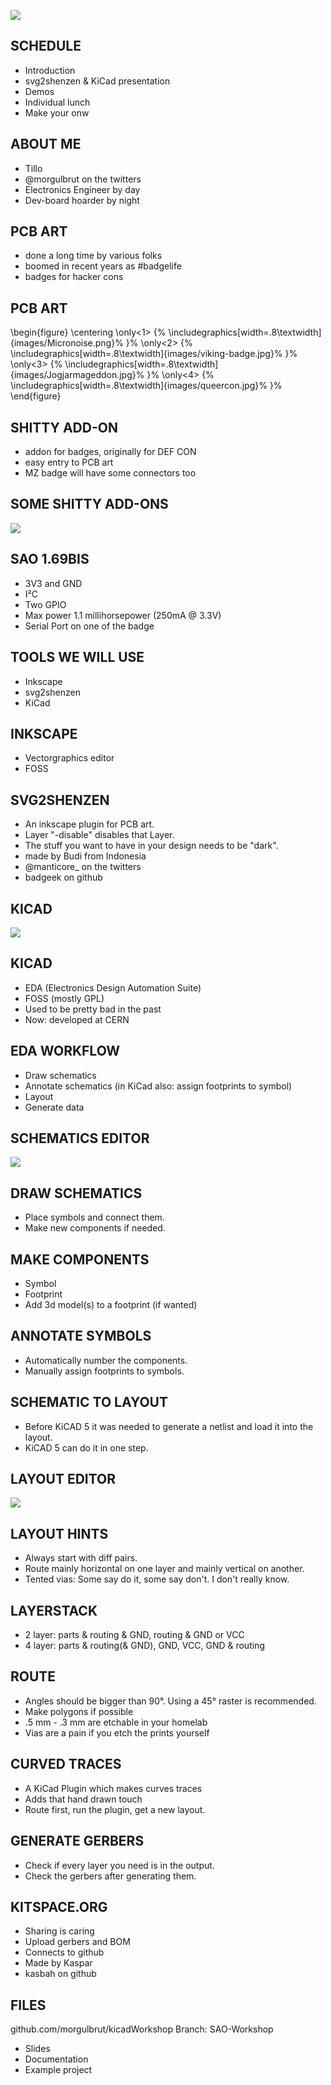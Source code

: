 ![](images/title.jpg)

## SCHEDULE
- Introduction
- svg2shenzen & KiCad presentation
- Demos 
- Individual lunch
- Make your onw 

## ABOUT ME
- Tillo
- @morgulbrut on the twitters
- Electronics Engineer by day
- Dev-board hoarder by night

## PCB ART
- done a long time by various folks
- boomed in recent years as #badgelife
- badges for hacker cons

## PCB ART

\begin{figure}
      \centering
      \only<1>
        {%
          \includegraphics[width=.8\textwidth]{images/Micronoise.png}%
        }%
      \only<2>
        {%
          \includegraphics[width=.8\textwidth]{images/viking-badge.jpg}%
        }%
      \only<3>
        {%
          \includegraphics[width=.8\textwidth]{images/Jogjarmageddon.jpg}%
        }%
    \only<4>
        {%
          \includegraphics[width=.8\textwidth]{images/queercon.jpg}%
        }%
    \end{figure}

## SHITTY ADD-ON
- addon for badges, originally for DEF CON
- easy entry to PCB art
- MZ badge will have some connectors too

## SOME SHITTY ADD-ONS
![](images/shittyadd-ons.png)

## SAO 1.69BIS
- 3V3 and GND
- I²C
- Two GPIO
- Max power 1.1 millihorsepower (250mA @ 3.3V)
- Serial Port on one of the badge

## TOOLS WE WILL USE
- Inkscape
- svg2shenzen
- KiCad

## INKSCAPE
- Vectorgraphics editor
- FOSS 

## SVG2SHENZEN
- An inkscape plugin for PCB art.
- Layer "-disable" disables that Layer.
- The stuff you want to have in your design needs to be "dark".
- made by Budi from Indonesia 
- @manticore_ on the twitters
- badgeek on github

## KICAD
![](images/kicad.png)

## KICAD
- EDA (Electronics Design Automation Suite)
- FOSS (mostly GPL)
- Used to be pretty bad in the past
- Now: developed at CERN

## EDA WORKFLOW
- Draw schematics 
- Annotate schematics (in KiCad also: assign footprints to symbol)
- Layout 
- Generate data 

## SCHEMATICS EDITOR
![](images/schema_editor.png)

## DRAW SCHEMATICS
- Place symbols and connect them.
- Make new components if needed.

## MAKE COMPONENTS
- Symbol
- Footprint
- Add 3d model(s) to a footprint (if wanted)

## ANNOTATE SYMBOLS
- Automatically number the components.
- Manually assign footprints to symbols.

## SCHEMATIC TO LAYOUT
- Before KiCAD 5 it was needed to generate a netlist and load it into the layout.
- KiCAD 5 can do it in one step.

## LAYOUT EDITOR
![](images/layout_editor.png)

## LAYOUT HINTS
- Always start with diff pairs.
- Route mainly horizontal on one layer and mainly vertical on another.
- Tented vias: Some say do it, some say don't. I don't really know.

## LAYERSTACK
- 2 layer: parts & routing & GND, routing & GND or VCC
- 4 layer: parts & routing(& GND), GND, VCC, GND & routing

## ROUTE
- Angles should be bigger than 90°. Using a 45° raster is recommended.
- Make polygons if possible
- .5 mm - .3 mm are etchable in your homelab
- Vias are a pain if you etch the prints yourself

## CURVED TRACES
- A KiCad Plugin which makes curves traces
- Adds that hand drawn touch
- Route first, run the plugin, get a new layout.

## GENERATE GERBERS
- Check if every layer you need is in the output.
- Check the gerbers after generating them.

## KITSPACE.ORG
- Sharing is caring
- Upload gerbers and BOM
- Connects to github
- Made by Kaspar
- kasbah on github

## FILES 

github.com/morgulbrut/kicadWorkshop Branch: SAO-Workshop

- Slides
- Documentation
- Example project